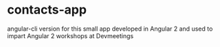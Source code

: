 # contacts-app
angular-cli version for this small app developed in Angular 2 and used to impart Angular 2 workshops at Devmeetings

